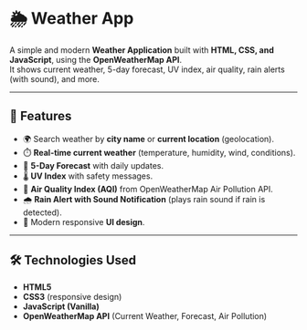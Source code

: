 # 🌦️ Weather App  

A simple and modern **Weather Application** built with **HTML, CSS, and JavaScript**, using the **OpenWeatherMap API**.  
It shows current weather, 5-day forecast, UV index, air quality, rain alerts (with sound), and more.  

---

## 🚀 Features  
- 🌍 Search weather by **city name** or **current location** (geolocation).  
- ⏱️ **Real-time current weather** (temperature, humidity, wind, conditions).  
- 📅 **5-Day Forecast** with daily updates.  
- 🌡️ **UV Index** with safety messages.  
- 💨 **Air Quality Index (AQI)** from OpenWeatherMap Air Pollution API.  
- 🌧️ **Rain Alert with Sound Notification** (plays rain sound if rain is detected).  
- 🎨 Modern responsive **UI design**.  

---

## 🛠️ Technologies Used  
- **HTML5**  
- **CSS3** (responsive design)  
- **JavaScript (Vanilla)**  
- **OpenWeatherMap API** (Current Weather, Forecast, Air Pollution)  


